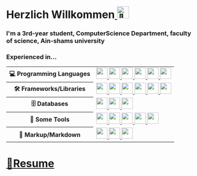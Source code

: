 <h1>Herzlich Willkommen<a href="#"><picture>
  <source srcset="https://fonts.gstatic.com/s/e/notoemoji/latest/1f44b/512.webp" type="image/webp">
  <img src="https://fonts.gstatic.com/s/e/notoemoji/latest/1f44b/512.gif" alt="👋" width="32" height="32">
</picture></a></h1>
<h3>I'm a 3rd-year student, ComputerScience Department, faculty of science, Ain-shams university </h3>
<h3>Experienced in... </h3>

<table style="width:100%" align="center">
 <tr>
    <th>💻 Programming Languages</th>
    <td> 
      <a href="#">
      <img src="https://img.shields.io/badge/-JavaScript-black?style=for-the-badge&logo=javascript" style="height:30px"/>
      <img src="https://img.shields.io/badge/-C++-0458a0?style=for-the-badge&logo=c%2B%2B" style="height:30px"/>
      <img src="https://img.shields.io/badge/-TypeScript-007ACC?style=for-the-badge&logo=typescript&logoColor=white" style="height:30px"/>      
      <img src="https://img.shields.io/badge/-Dart-blue?style=for-the-badge&logo=dart" style="height:30px"/>
      <img src="https://img.shields.io/badge/-Java-007396?style=for-the-badge&" style="height:30px"/>
      <img src="https://img.shields.io/badge/-PHP-787CB5?style=for-the-badge&logo=PHP&logoColor=black" style="height:30px"/>
<!--       <img src="https://img.shields.io/badge/-Python-ffff47?logo=python" style="height:30px"/> -->
      </a>
 
   </td>
  </tr>
  <tr>
    <th>🛠 Frameworks/Libraries</th>
    <td>
      <a href="#">
      <img src="https://img.shields.io/badge/-Node.js-black?logo=Node.js&style=for-the-badge&logoColor=339933" style="height:30px"/>
      <img src="https://img.shields.io/badge/-Express.js-black?logo=express&style=for-the-badge&logoColor=white" style="height:30px"/>
      <img src="https://img.shields.io/badge/-Next.js-black?logo=nextdotjs&style=for-the-badge&logoColor=white" style="height:30px"/>
      <img src="https://img.shields.io/badge/-React.js-black?logo=react&style=for-the-badge&logoColor=Crayola" style="height:30px"/>
      <img src="https://img.shields.io/badge/-Tailwind-1e293b?logo=tailwindcss&style=for-the-badge&logoColor=38bdf8" style="height:30px"/>
      <img src="https://img.shields.io/badge/-Flutter-white?logo=flutter&style=for-the-badge&logoColor=blue"  style="height:30px" />
      </a>
    </td>
  </tr>
  <tr>
    <th>🗄️ Databases</th>
    <td>
      <a href="#">
      <img src="https://img.shields.io/badge/-MySQL-4479A1?logo=mysql&style=for-the-badge&logoColor=white" style="height:30px"/>
      <img src="https://img.shields.io/badge/-MongoDB-black?style=for-the-badge&logo=mongodb" style="height:30px"/>
      <img src="https://img.shields.io/badge/-FireBase-black?logo=firebase&style=for-the-badge&logoColor=yellow" style="height:30px"/>
      </a>
    </td>
  </tr>
  <tr>
    <th>🔧 Some Tools</th>
    <td>
      <a href="#">
      <img src="https://img.shields.io/badge/-Docker-2496ED?style=for-the-badge&logo=docker&logoColor=white" style="height:30px"/>
      <img src="https://img.shields.io/badge/-Git-black?style=for-the-badge&logo=git" style="height:30px"/> 
      <img src="https://img.shields.io/badge/-GitHub-181717?style=for-the-badge&logo=github" style="height:30px"/>
      <img src="https://img.shields.io/badge/-Redux-8b37f7?style=for-the-badge&logo=Redux" style="height:30px"/>
      <img src="https://img.shields.io/badge/-Figma-black?style=for-the-badge&logo=figma&logoColor=yellow" style="height:30px"/>
      </a>
    </td>
  </tr>
  <tr>
    <th>📝 Markup/Markdown</th>
    <td>
      <a href="#">
      <img src="https://img.shields.io/badge/-HTML5-E34F26?style=for-the-badge&logo=html5&logoColor=white" style="height:30px"/>
      <img src="https://img.shields.io/badge/-CSS3-1572B6?style=for-the-badge&logo=css3" style="height:30px"/>
      <img src="https://img.shields.io/badge/Markdown-black?style=for-the-badge&logo=markdown&logoColor=white" style="height:30px"/>
      </a>
    </td>
  </tr>
</table>
<div align="center">
<!--   <img src="https://github-readme-streak-stats.herokuapp.com?user=sizif-22&theme=dark-smoky&hide_border=true&short_numbers=true&mode=weekly" alt="GitHub Streak"/> -->
</div>


# [📄Resume](https://github.com/sizif-22/sizif-22/blob/main/Sherif%20Lotfy.pdf) 
